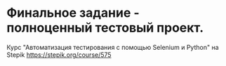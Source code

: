 # Финальное задание - полноценный тестовый проект.
Курс "Автоматизация тестирования с помощью Selenium и Python" на Stepik https://stepik.org/course/575